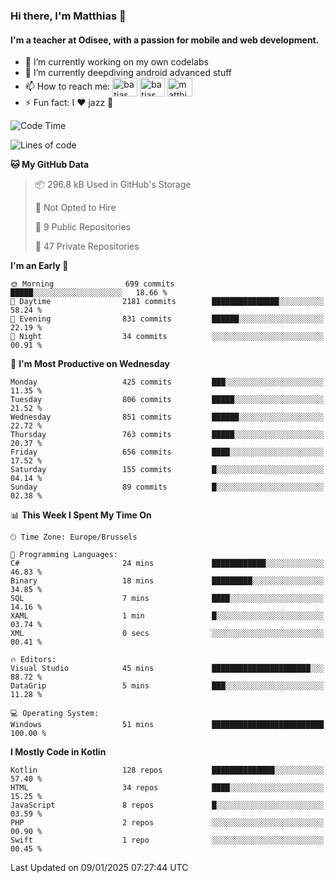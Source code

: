 ### Hi there, I'm Matthias 👋

#### I'm a teacher at Odisee, with a passion for mobile and web development.

- 🔭 I’m currently working on my own codelabs
- 🌱 I’m currently deepdiving android advanced stuff
- 📫 How to reach me: <a href="https://dev.to/batjas" target="_blank"><img align="center" src="https://raw.githubusercontent.com/rahuldkjain/github-profile-readme-generator/master/src/images/icons/Social/devto.svg" alt="batjas" height="30" width="40" /></a>
<a href="https://twitter.com/batjas" target="_blank"><img align="center" src="https://raw.githubusercontent.com/rahuldkjain/github-profile-readme-generator/master/src/images/icons/Social/twitter.svg" alt="batjas" height="30" width="40" /></a>
<a href="https://linkedin.com/in/matthiasdruwé" target="_blank"><img align="center" src="https://raw.githubusercontent.com/rahuldkjain/github-profile-readme-generator/master/src/images/icons/Social/linked-in-alt.svg" alt="matthiasdruwé" height="30" width="40" /></a>
- ⚡ Fun fact: I ❤ jazz 🎷


<!--START_SECTION:waka-->
![Code Time](http://img.shields.io/badge/Code%20Time-1%2C355%20hrs%2037%20mins-blue)

![Lines of code](https://img.shields.io/badge/From%20Hello%20World%20I%27ve%20Written-5.9%20million%20lines%20of%20code-blue)

**🐱 My GitHub Data** 

> 📦 296.8 kB Used in GitHub's Storage 
 > 
> 🚫 Not Opted to Hire
 > 
> 📜 9 Public Repositories 
 > 
> 🔑 47 Private Repositories 
 > 
**I'm an Early 🐤** 

```text
🌞 Morning                699 commits         █████░░░░░░░░░░░░░░░░░░░░   18.66 % 
🌆 Daytime                2181 commits        ███████████████░░░░░░░░░░   58.24 % 
🌃 Evening                831 commits         ██████░░░░░░░░░░░░░░░░░░░   22.19 % 
🌙 Night                  34 commits          ░░░░░░░░░░░░░░░░░░░░░░░░░   00.91 % 
```
📅 **I'm Most Productive on Wednesday** 

```text
Monday                   425 commits         ███░░░░░░░░░░░░░░░░░░░░░░   11.35 % 
Tuesday                  806 commits         █████░░░░░░░░░░░░░░░░░░░░   21.52 % 
Wednesday                851 commits         ██████░░░░░░░░░░░░░░░░░░░   22.72 % 
Thursday                 763 commits         █████░░░░░░░░░░░░░░░░░░░░   20.37 % 
Friday                   656 commits         ████░░░░░░░░░░░░░░░░░░░░░   17.52 % 
Saturday                 155 commits         █░░░░░░░░░░░░░░░░░░░░░░░░   04.14 % 
Sunday                   89 commits          █░░░░░░░░░░░░░░░░░░░░░░░░   02.38 % 
```


📊 **This Week I Spent My Time On** 

```text
🕑︎ Time Zone: Europe/Brussels

💬 Programming Languages: 
C#                       24 mins             ████████████░░░░░░░░░░░░░   46.83 % 
Binary                   18 mins             █████████░░░░░░░░░░░░░░░░   34.85 % 
SQL                      7 mins              ████░░░░░░░░░░░░░░░░░░░░░   14.16 % 
XAML                     1 min               █░░░░░░░░░░░░░░░░░░░░░░░░   03.74 % 
XML                      0 secs              ░░░░░░░░░░░░░░░░░░░░░░░░░   00.41 % 

🔥 Editors: 
Visual Studio            45 mins             ██████████████████████░░░   88.72 % 
DataGrip                 5 mins              ███░░░░░░░░░░░░░░░░░░░░░░   11.28 % 

💻 Operating System: 
Windows                  51 mins             █████████████████████████   100.00 % 
```

**I Mostly Code in Kotlin** 

```text
Kotlin                   128 repos           ██████████████░░░░░░░░░░░   57.40 % 
HTML                     34 repos            ████░░░░░░░░░░░░░░░░░░░░░   15.25 % 
JavaScript               8 repos             █░░░░░░░░░░░░░░░░░░░░░░░░   03.59 % 
PHP                      2 repos             ░░░░░░░░░░░░░░░░░░░░░░░░░   00.90 % 
Swift                    1 repo              ░░░░░░░░░░░░░░░░░░░░░░░░░   00.45 % 
```




 Last Updated on 09/01/2025 07:27:44 UTC
<!--END_SECTION:waka-->
